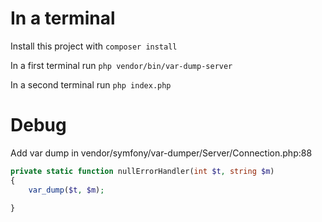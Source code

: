 # In a terminal

Install this project with `composer install`

In a first terminal run `php vendor/bin/var-dump-server`

In a second terminal run `php index.php`

# Debug

Add var dump in vendor/symfony/var-dumper/Server/Connection.php:88

```php
private static function nullErrorHandler(int $t, string $m)
{
    var_dump($t, $m);

}
```
